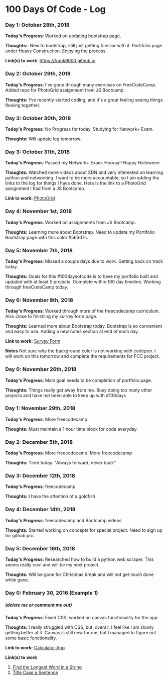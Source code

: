 # 100 Days Of Code - Log

<!--### Day 0: February 30, 2016 (Example 1)
##### (delete me or comment me out)-->

<!--**Today's Progress**: Fixed CSS, worked on canvas functionality for the app.-->

<!--**Thoughts:** I really struggled with CSS, but, overall, I feel like I am slowly getting better at it. Canvas is still new for me, but I managed to figure out some basic functionality.-->

<!--**Link to work:** [Calculator App](http://www.example.com) -->

### Day 1: October 28th, 2018 

**Today's Progress**: Worked on updating bootstrap page.

**Thoughts:**: New to bootstrap, still just getting familiar with it. Portifolio page under Heavy Construction. Enjoying the process.

**Link(s) to work**: <a href="url">https://frank9000.github.io</a>


### Day 2: October 29th, 2018

**Today's Progress**: I've gone through many exercises on FreeCodeCamp. Added repo for PhotoGrid assignment from JS Bootcamp.

**Thoughts:** I've recently started coding, and it's a great feeling seeing things flowing together.


### Day 3: October 30th, 2018

**Today's Progress**: No Progress for today. Studying for Network+ Exam.

**Thoughts:** Will update log tomorrow.


### Day 3: October 31th, 2018

**Today's Progress**: Passed my Network+ Exam. Hooray!! Happy Halloween.

**Thoughts:** Watched more videos about SDN and very interested on learning python and networking. I want to be more accountable,
 so I am adding the links to the log for things I have done. Here is the link to a PhotoGrid assignment I had from a JS Bootcamp.

**Link to work:** [PhotoGrid](https://codepen.io/chasea/full/ZqgbxN/)


### Day 4: November 1st, 2018

**Today's Progress**: Worked on assignments from JS Bootcamp.

**Thoughts:** Learning more about Bootstrap. Need to update my Portifolio Bootstrap page with this color #563d7c.


### Day 5: November 7th, 2018

**Today's Progress**: Missed a couple days due to work. Getting back on track today.

**Thoughts:** Goals for this #100daysofcode is to have my portfolio built and updated with at least 5 projects. Complete within 100 day timeline. Working through freeCodeCamp today.


### Day 6: November 8th, 2018

**Today's Progress**: Worked through more of the freecodecamp curriculum. Also close to finishing my survey form page.

**Thoughts:** Learned more about Bootstrap today. Bootstrap is so convenient and easy to use. Adding a new notes section at end of each day.

**Link to work:** [Survey Form](https://codepen.io/chasea/full/yQOEEx/)

**Notes** Not sure why the background color is not working with codepen. I will work on this tomorrow and complete the requirements for FCC project.

### Day 0: November 26th, 2018

**Today's Progress**: Main goal needs to be completion of portfolio page.

**Thoughts:** Things really got away from me. Busy doing too many other projects and have not been able to keep up with #100days

### Day 1: November 29th, 2018

**Today's Progress**: More freecodecamp.

**Thoughts:** Must maintain a 1 hour time block for code everyday.

### Day 2: December 5th, 2018

**Today's Progress**: More freecodecamp. More freecodecamp

**Thoughts:** Tired today. "Always forward, never back"

### Day 3: December 12th, 2018

**Today's Progress**: freecodecamp

**Thoughts:** I have the attention of a goldfish

### Day 4: December 14th, 2018

**Today's Progress**: freecodecamp and Bootcamp videos

**Thoughts:** Started working on concepts for special project. Need to sign up for github pro.

### Day 5: December 16th, 2018

**Today's Progress**: Researched how to build a python web scraper. This seems really cool and will be my next project.

**Thoughts:** Will be gone for Christmas break and will not get much done while gone.



### Day 0: February 30, 2016 (Example 1)
##### (delete me or comment me out)

**Today's Progress**: Fixed CSS, worked on canvas functionality for the app.

**Thoughts:** I really struggled with CSS, but, overall, I feel like I am slowly getting better at it. Canvas is still new for me, but I managed to figure out some basic functionality.

**Link to work:** [Calculator App](http://www.example.com)

**Link(s) to work**
1. [Find the Longest Word in a String](https://www.freecodecamp.com/challenges/find-the-longest-word-in-a-string)
2. [Title Case a Sentence](https://www.freecodecamp.com/challenges/title-case-a-sentence)
